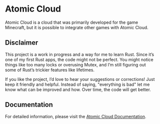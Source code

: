 # Atomic Cloud

Atomic Cloud is a cloud that was primarily developed for the game Minecraft, but it is possible to integrate other games with Atomic Cloud.

## Disclaimer

This project is a work in progress and a way for me to learn Rust. Since it’s one of my first Rust apps, the code might not be perfect. You might notice things like too many locks or overusing Mutex, and I’m still figuring out some of Rust’s trickier features like lifetimes.

If you like the project, I’d love to hear your suggestions or corrections! Just keep it friendly and helpful. Instead of saying, "everything is bad" let me know what can be improved and how. Over time, the code will get better.

## Documentation

For detailed information, please visit the [Atomic Cloud Documentation](https://cloud.rafa.run/).
